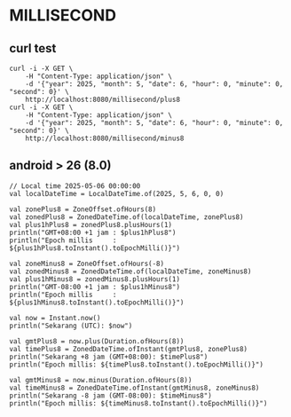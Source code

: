 # MILLISECOND

## curl test
    curl -i -X GET \
        -H "Content-Type: application/json" \
        -d '{"year": 2025, "month": 5, "date": 6, "hour": 0, "minute": 0, "second": 0}' \
        http://localhost:8080/millisecond/plus8
    curl -i -X GET \
        -H "Content-Type: application/json" \
        -d '{"year": 2025, "month": 5, "date": 6, "hour": 0, "minute": 0, "second": 0}' \
        http://localhost:8080/millisecond/minus8

## android > 26 (8.0)
    // Local time 2025-05-06 00:00:00
    val localDateTime = LocalDateTime.of(2025, 5, 6, 0, 0)

    val zonePlus8 = ZoneOffset.ofHours(8)
    val zonedPlus8 = ZonedDateTime.of(localDateTime, zonePlus8)
    val plus1hPlus8 = zonedPlus8.plusHours(1)
    println("GMT+08:00 +1 jam : $plus1hPlus8")
    println("Epoch millis     : ${plus1hPlus8.toInstant().toEpochMilli()}")

    val zoneMinus8 = ZoneOffset.ofHours(-8)
    val zonedMinus8 = ZonedDateTime.of(localDateTime, zoneMinus8)
    val plus1hMinus8 = zonedMinus8.plusHours(1)
    println("GMT-08:00 +1 jam : $plus1hMinus8")
    println("Epoch millis     : ${plus1hMinus8.toInstant().toEpochMilli()}")

    val now = Instant.now()
    println("Sekarang (UTC): $now")

    val gmtPlus8 = now.plus(Duration.ofHours(8))
    val timePlus8 = ZonedDateTime.ofInstant(gmtPlus8, zonePlus8)
    println("Sekarang +8 jam (GMT+08:00): $timePlus8")
    println("Epoch millis: ${timePlus8.toInstant().toEpochMilli()}")

    val gmtMinus8 = now.minus(Duration.ofHours(8))
    val timeMinus8 = ZonedDateTime.ofInstant(gmtMinus8, zoneMinus8)
    println("Sekarang -8 jam (GMT-08:00): $timeMinus8")
    println("Epoch millis: ${timeMinus8.toInstant().toEpochMilli()}")